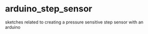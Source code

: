 # arduino_step_sensor
sketches related to creating a pressure sensitive step sensor with an arduino
